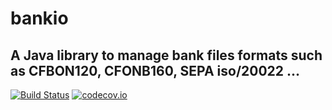 # bankio
##  A Java library to manage bank files formats such as CFBON120, CFONB160, SEPA  iso/20022 ... 
 
[![Build Status](https://travis-ci.org/jpdark007/bankio.svg?branch=master)](https://travis-ci.org/jpdark007/bankio)
[![codecov.io](https://codecov.io/github/jpdark007/bankio/coverage.svg?branch=master)](https://codecov.io/github/jpdark007/bankio?branch=master)